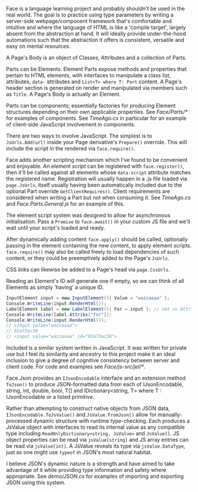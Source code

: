 Face is a language learning project and probably shouldn't be used in the real world. The goal is to practice using type parameters by writing a server-side webpage/component framework that's comfortable and intuitive and where the language of HTML is like a 'compile target', largely absent from the abstraction at hand. It will ideally provide under-the-hood automations such that the abstraction it offers is consistent, versatile and easy on mental resources.

A Page's Body is an object of Classes, Attributes and a collection of Parts.

Parts can be Elements. Element Parts expose methods and properties that pertain to HTML elements, with interfaces to manipulate a class list, attributes, `data-` attributes and `List<T> where T: Part` content. A Page's header section is generated on render and manipulated via members such as `Title`. A Page's Body is actually an Element.

Parts can be components; essentially factories for producing Element structures depending on their own applicable properties. See *Face/Parts/\** for examples of components. See *TimeAgo.cs* in particular for an example of client-side JavaScript involvement in components.

There are two ways to involve JavaScript. The simplest is to `JsUrls.Add(url)` inside your Page derivative's `Prepare()` override. This will include the script in the rendered <head> via `face.require()`.

Face adds another scripting mechanism which I've found to be convenient and enjoyable. An *element script* can be registered with `face.register()`, then it'll be called against all elements whose `data-script` attribute matches the registered name. Registration will usually happen in a .js file loaded via `page.JsUrls`, itself usually having been automatically included due to the optional Part override `GetClientRequires()`. Client requirements are considered when writing a Part but not when consuming it. See *TimeAgo.cs* and *Face.Parts.General.js* for an example of this.

The element script system was designed to allow for asynchronous initialisation. Pass a `Promise` to `face.await()` in your custom JS file and we'll wait until your script's loaded and ready.

After dynamically adding content `face.apply()` should be called, optionally passing in the element containing the new content, to apply element scripts. `face.require()` may also be called freely to load dependencies of such content, or they could be preemptively added to the Page's `JsUrls`.

CSS links can likewise be added to a Page's head via `page.CssUrls`.

Reading an Element's ID will generate one if empty, so we can think of all Elements as simply 'having' a unique ID.

```c#  
InputElement input = new InputElement(){ Value = "wazzaaaa" };  
Console.WriteLine(input.RenderHtml());  
LabelElement label = new LabelElement(){ For = input }; // set => Attribs["for"] = value.Id  
Console.WriteLine(label.Attribs["for"]);  
Console.WriteLine(input.RenderHtml());  
// <input value="wazzaaaa">  
// 92a73ac38  
// <input value="wazzaaaa" id="92a73ac38">
```

Included is a similar system written in JavaScript. It was written for private use but I feel its similarity and ancestry to this project make it an ideal inclusion to give a degree of cognitive consistency between server and client code. For code and examples see *Face/js-src/jel/\**.

Face.Json provides an `IJsonEncodable` interface and an extension method `ToJson()` to produce JSON-formatted data from each of IJsonEncodable, string, int, double, bool, T[] and IDictionary<string, T> where T : IJsonEncodable or a listed primitive.

Rather than attempting to construct native objects from JSON data, `IJsonEncodable.ToJsValue()` and `JsValue.FromJson()` allow for manually-processed dynamic structure with runtime type-checking. Each produces a JsValue object with interfaces to read its internal value as any compatible type including `ReadOnlyDictionary<string, JsValue>` and `JsValue[]`. JS object properties can be read via `jsValue[string]` and JS array entries can be read via `jsValue[int]`. A JsValue reveals its type via `jsValue.DataType`, just as one might use `typeof` in JSON's most natural habitat.

I believe JSON's dynamic nature is a strength and have aimed to take advantage of it while providing type information and safety where appropriate. See *demo/JSON.cs* for examples of importing and exporting JSON using this system.